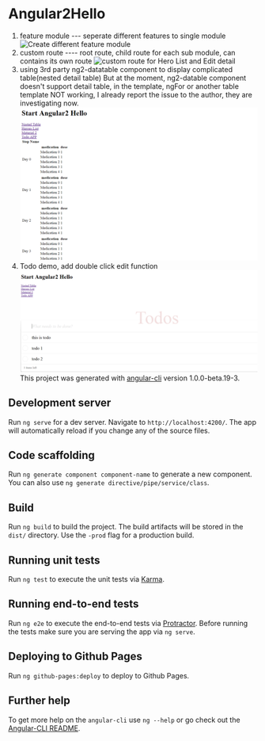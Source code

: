 # Angular2Hello
1. feature module --- seperate different features to single module
![Create different feature module]("https://github.com/penndai/ng2-vscode/blob/master/screenshots/Todo.PNG "Seperate different modules")
2. custom route ---- root route, child route
   for each sub module, can contains its own route
![custom route for Hero List and Edit detail](https://github.com/penndai/ng2-vscode/blob/master/screenshots/custom-route "Custom route")
3. using 3rd party ng2-datatable component to display complicated table(nested detail table)
   But at the moment, ng2-datable component doesn't support detail table, in the template, ngFor or another table template NOT working,
   I already report the issue to the author, they are investigating now.
![nested table](https://github.com/penndai/ng2-vscode/blob/master/screenshots/nestedtable.png "Nested table")
4. Todo demo, add double click edit function
![todo item](https://github.com/penndai/ng2-vscode/blob/master/screenshots/Todo.PNG "Double click edit todo item")
This project was generated with [angular-cli](https://github.com/angular/angular-cli) version 1.0.0-beta.19-3.

## Development server
Run `ng serve` for a dev server. Navigate to `http://localhost:4200/`. The app will automatically reload if you change any of the source files.

## Code scaffolding

Run `ng generate component component-name` to generate a new component. You can also use `ng generate directive/pipe/service/class`.

## Build

Run `ng build` to build the project. The build artifacts will be stored in the `dist/` directory. Use the `-prod` flag for a production build.

## Running unit tests

Run `ng test` to execute the unit tests via [Karma](https://karma-runner.github.io).

## Running end-to-end tests

Run `ng e2e` to execute the end-to-end tests via [Protractor](http://www.protractortest.org/).
Before running the tests make sure you are serving the app via `ng serve`.

## Deploying to Github Pages

Run `ng github-pages:deploy` to deploy to Github Pages.

## Further help

To get more help on the `angular-cli` use `ng --help` or go check out the [Angular-CLI README](https://github.com/angular/angular-cli/blob/master/README.md).
